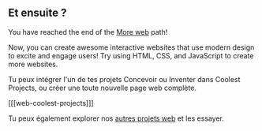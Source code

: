 ## Et ensuite ?

You have reached the end of the [More web](https://projects.raspberrypi.org/en/pathways/more-web) path!

Now, you can create awesome interactive websites that use modern design to excite and engage users! Try using HTML, CSS, and JavaScript to create more websites.

Tu peux intégrer l'un de tes projets Concevoir ou Inventer dans Coolest Projects, ou créer une toute nouvelle page web complète.

[[[web-coolest-projects]]]

Tu peux également explorer nos [autres projets web](https://projects.raspberrypi.org/fr-FR/projects?software%5B%5D=html-css-javascript) et les essayer.
